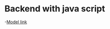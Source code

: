 # Backend with java script

-[Model link](https://app.eraser.io/workspace/YtPqZ1VogxGy1jzIDkzj?origin=share)

